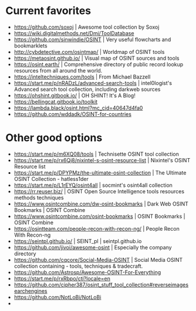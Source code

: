 # Current favorites
- https://github.com/soxoj | Awesome tool collection by Soxoj
- https://wiki.digitalmethods.net/Dmi/ToolDatabase
- https://github.com/sinwindie/OSINT | Very useful flowcharts and bookmarklets
- http://cybdetective.com/osintmap/ | Worldmap of OSINT tools
- https://metaosint.github.io/ | Visual map of OSINT sources and tools
- https://osint.earth/ | Comprehensive directory of public record lookup resources from all around the world.
- https://inteltechniques.com/tools | From Michael Bazzell
- https://start.me/p/nRADzL/advanced-search-tools | intel0logist's Advanced search tool collection,  including darkweb sources
- https://ohshint.gitbook.io/ | OH SHINT! It's A Blog!
- https://bellingcat.gitbook.io/toolkit
- https://lambda.black/osint.html?mc_cid=40647d4fa0
- https://github.com/wddadk/OSINT-for-countries

# Other good options
- https://start.me/p/m6XQ08/tools | Technisette OSINT tool collection
- https://start.me/p/rx6Qj8/nixintel-s-osint-resource-list | Nixintel's OSINT Resource list
- https://start.me/p/DPYPMz/the-ultimate-osint-collection | The Ultimate OSINT Collection - hatless1der
- https://start.me/p/L1rEYQ/osint4all | socmint's osint4all collection
- https://rr.reuser.biz/ | OSINT Open Source Intelligence tools resources methods techniques
- https://www.osintcombine.com/dw-osint-bookmarks | Dark Web OSINT Bookmarks | OSINT Combine
- https://www.osintcombine.com/osint-bookmarks | OSINT Bookmarks | OSINT Combine
- https://osintteam.com/people-recon-with-recon-ng/ | People Recon With Recon-ng
- https://seintpl.github.io/ | SEINT_pl | seintpl.github.io
- https://github.com/jivoi/awesome-osint | Especially the company directory
- https://github.com/cqcore/Social-Media-OSINT | Social Media OSINT collection containing - tools, techniques & tradecraft.
- https://github.com/Astrosp/Awesome-OSINT-For-Everything
- https://start.me/p/rxRbpo/cti?locale=en
- https://github.com/cipher387/osint_stuff_tool_collection#reverseimagesearchengines
- https://github.com/NotLoBi/NotLoBi
- 
